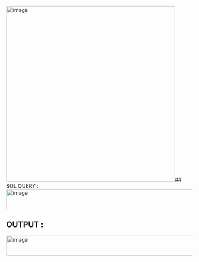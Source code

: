 <img width="456" height="473" alt="image" src="https://github.com/user-attachments/assets/ce5f8e01-7d20-4b08-9294-032192b51be6" />## SQL QUERY :
<img width="642" height="54" alt="image" src="https://github.com/user-attachments/assets/61e5b9fc-d49c-4d8a-bcc8-03583ba958c9" />

## OUTPUT :
<img width="642" height="54" alt="image" src="https://github.com/user-attachments/assets/cbae9220-0061-406b-b279-8ae1a626ed8e" />


